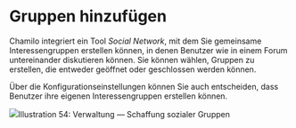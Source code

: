 # Gruppen hinzufügen

Chamilo integriert ein Tool _Social Network_, mit dem Sie gemeinsame Interessengruppen erstellen können, in denen Benutzer wie in einem Forum untereinander diskutieren können. Sie können wählen, Gruppen zu erstellen, die entweder geöffnet oder geschlossen werden können.

Über die Konfigurationseinstellungen können Sie auch entscheiden, dass Benutzer ihre eigenen Interessengruppen erstellen können.

![](../../.gitbook/assets/groupesajouter%20%283%29.png)Illustration 54: Verwaltung — Schaffung sozialer Gruppen